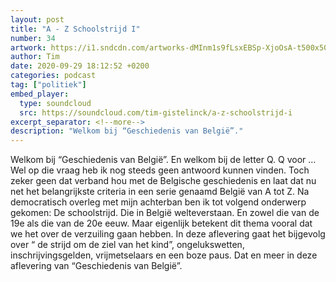 ```yaml
---
layout: post
title: "A - Z Schoolstrijd I"
number: 34
artwork: https://i1.sndcdn.com/artworks-dMInm1s9fLsxEBSp-XjoOsA-t500x500.jpg
author: Tim
date: 2020-09-29 18:12:52 +0200
categories: podcast
tag: ["politiek"]
embed_player:
  type: soundcloud
  src: https://soundcloud.com/tim-gistelinck/a-z-schoolstrijd-i
excerpt_separator: <!--more-->
description: "Welkom bij “Geschiedenis van België”."
---
```

Welkom bij “Geschiedenis van België”. En welkom bij de letter Q. Q voor … Wel op die vraag heb ik nog steeds geen antwoord kunnen vinden. Toch zeker geen dat verband hou met de Belgische geschiedenis en laat dat nu net het belangrijkste criteria in een serie genaamd België van A tot Z. Na democratisch overleg met mijn achterban ben ik tot volgend onderwerp gekomen: De schoolstrijd. Die in België welteverstaan. En zowel die van de 19e als die van de 20e eeuw. Maar eigenlijk betekent dit thema vooral dat we het over de verzuiling gaan hebben. In deze aflevering gaat het bijgevolg over “ de strijd om de ziel van het kind”, ongelukswetten, inschrijvingsgelden, vrijmetselaars en een boze paus. Dat en meer in deze aflevering van “Geschiedenis van België”.